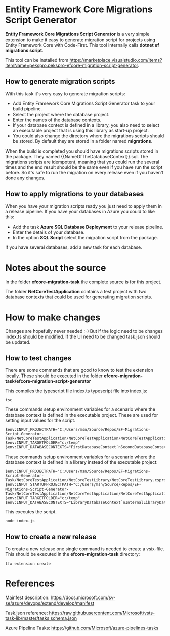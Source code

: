 # Entity Framework Core Migrations Script Generator
**Entity Framework Core Migrations Script Generator** is a very simple extension to make it easy
to generate migration script for projects using Entity Framework Core with Code-First. This tool internally calls **dotnet ef migrations script**.

This tool can be installed from https://marketplace.visualstudio.com/items?itemName=pekspro.pekspro-efcore-migration-script-generator.

## How to generate migration scripts
With this task it's very easy to generate migration scripts:

* Add Entity Framework Core Migrations Script Generator task to your build pipeline.
* Select the project where the database project.
* Enter the names of the database contexts.
* If your database context is defined in a library, you also need to select an executable project that is using this library as start-up project.
* You could also change the directory where the migrations scripts should be stored. By default they are stored in a folder named **migrations**.

When the build is completed you should have migrations scripts stored in the package. They named {{NameOfTheDatabaseContext}}.sql. The migrations scripts are idempotent, meaning that you could run the several times and the end result should be the same even if you have run the script before. So it's safe to run the migration on every release even if you haven't done any changes.

## How to apply migrations to your databases
When you have your migration scripts ready you just need to apply them in a release pipeline. If you have your databases in Azure you could to like this:

* Add the task **Azure SQL Database Deployment** to your release pipeline.
* Enter the details of your database.
* In the option **SQL Script** select the migration script from the package.

If you have several databases, add a new task for each database.



# Notes about the source
In the folder **efcore-migration-task** the complete source is for this project.

The folder **NetCoreTestApplication** contains a test project with two database contexts
that could be used for generating migration scripts.

# How to make changes
Changes are hopefully never needed :-) But if the logic need to be changes index.ts should be modified.
If the UI need to be changed task.json should be updated.

## How to test changes
There are some commands that are good to know to test the extension locally. These should be executed
in the folder **efcore-migration-task/efcore-migration-script-generator**

This compiles the typescript file index.ts typescript file into index.js:

    tsc

These commands setup environment variables for a scenario where the database context is defined in the executable project. These are used for setting input values for the script.

    $env:INPUT_PROJECTPATH="C:/Users/msn/Source/Repos/EF-Migrations-Script-Generator-Task/NetCoreTestApplication/NetCoreTestApplication/NetCoreTestApplication.csproj"
    $env:INPUT_TARGETFOLDER="c:/temp"
    $env:INPUT_DATABASECONTEXTS="FirstDatabaseContext`nSecondDatabaseContext"

These commands setup environment variables for a scenario where the database context is defined in a library instead of the executable project:

    $env:INPUT_PROJECTPATH="C:/Users/msn/Source/Repos/EF-Migrations-Script-Generator-Task/NetCoreTestApplication/NetCoreTestLibrary/NetCoreTestLibrary.csproj"
    $env:INPUT_STARTUPPROJECTPATH="C:/Users/msn/Source/Repos/EF-Migrations-Script-Generator-Task/NetCoreTestApplication/NetCoreTestApplication/NetCoreTestApplication.csproj"
    $env:INPUT_TARGETFOLDER="c:/temp"
    $env:INPUT_DATABASECONTEXTS="LibraryDatabaseContext`nInternalLibraryDatabaseContext"

This executes the script.

    node index.js



## How to create a new release
To create a new release one single command is needed to create a vsix-file. This should be executed
in the **efcore-migration-task** directory:

    tfx extension create


# References
Mainfest description:
https://docs.microsoft.com/sv-se/azure/devops/extend/develop/manifest

Task.json reference:
https://raw.githubusercontent.com/Microsoft/vsts-task-lib/master/tasks.schema.json

Azure Pipeline Tasks:
https://github.com/Microsoft/azure-pipelines-tasks
